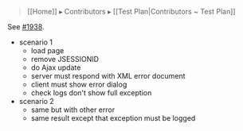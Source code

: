 > [[Home]] ▸ Contributors ▸ [[Test Plan|Contributors ~ Test Plan]]

See [#1938](https://github.com/orbeon/orbeon-forms/issues/1938).

- scenario 1
  - load page
  - remove JSESSIONID
  - do Ajax update
  - server must respond with XML error document
  - client must show error dialog
  - check logs don't show full exception
- scenario 2
  - same but with other error
  - same result except that exception must be logged

